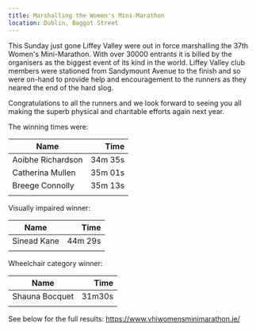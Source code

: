 ```yaml
---
title: Marshalling the Women's Mini-Marathon
location: Dublin, Baggot Street
---
```

This Sunday just gone Liffey Valley were out in force marshalling the 37th Women's 
Mini-Marathon. With over 30000 entrants it is billed by the organisers as the biggest
event of its kind in the world. Liffey Valley club members were stationed from Sandymount
Avenue to the finish and so were on-hand to provide help and encouragement
to the runners as they neared the end of the hard slog. 

Congratulations to all the runners and we look forward to seeing you all making the superb 
physical and charitable efforts again next year. 

The winning times were:

| Name                  | Time    |
|-----------------------|--------:|
| Aoibhe Richardson     | 34m 35s |
| Catherina Mullen      | 35m 01s |
| Breege Connolly       | 35m 13s |
|                       |         |
Visually impaired winner:

| Name             | Time    |
|------------------|--------:|
|Sinead Kane       | 44m 29s | 
|                  |         |

Wheelchair category winner:

| Name             | Time    |
|------------------|--------:|
|Shauna Bocquet    | 31m30s  |
|                  |         |

See below for the full results:
https://www.vhiwomensminimarathon.ie/
